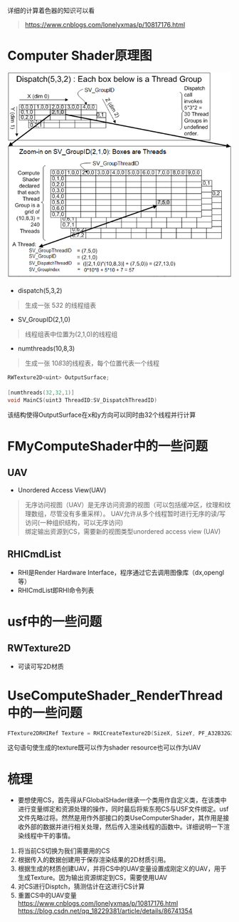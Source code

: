 详细的计算着色器的知识可以看
> https://www.cnblogs.com/lonelyxmas/p/10817176.html
# Computer Shader原理图
![](threadgroupids.png)
* dispatch(5,3,2)
> 生成一张 5*3*2 的线程组表  
* SV_GroupID(2,1,0)
> 线程组表中位置为(2,1,0)的线程组
* numthreads(10,8,3)
> 生成一张 10*8*3的线程表，每个位置代表一个线程
```cpp
RWTexture2D<uint> OutputSurface;

[numthreads(32,32,1)]
void MainCS(uint3 ThreadID:SV_DispatchThreadID)
```
该结构使得OutputSurface在x和y方向可以同时由32个线程并行计算

# FMyComputeShader中的一些问题
## UAV
* Unordered Access View(UAV)
> 无序访问视图（UAV）是无序访问资源的视图（可以包括缓冲区，纹理和纹理数组，尽管没有多重采样）。
UAV允许从多个线程暂时进行无序的读/写访问(一种组织结构，可以无序访问)  
> 绑定输出资源到CS，需要新的视图类型unordered access view (UAV)
## RHICmdList
* RHI是Render Hardware Interface，程序通过它去调用图像库（dx,opengl等）
* RHICmdList即RHI命令列表

# usf中的一些问题
## RWTexture2D
* 可读可写2D材质

# UseComputeShader_RenderThread中的一些问题
```cpp
FTexture2DRHIRef Texture = RHICreateTexture2D(SizeX, SizeY, PF_A32B32G32R32F, 1, 1, TexCreate_ShaderResource | TexCreate_UAV, CreateInfo);
```
这句语句使生成的texture既可以作为shader resource也可以作为UAV

# 梳理
* 要想使用CS，首先得从FGlobalSHader继承一个类用作自定义类，在该类中进行变量绑定和资源处理的操作，同时最后将紫东苑CS与USF文件绑定。usf文件先略过将。然然是用作外部接口的类UseComputerShader，其作用是接收外部的数据并进行相关处理，然后传入渲染线程的函数中。详细说明一下渲染线程中干的事情。
1. 将当前CS切换为我们需要用的CS
2. 根据传入的数据创建用于保存渲染结果的2D材质引用。
3. 根据生成的材质创建UAV，并将CS中的UAV变量设置成刚定义的UAV，用于生成Texture。因为输出资源绑定到CS，需要使用UAV
4. 对CS进行Disptch，猜测估计在这进行CS计算
5. 重置CS中的UAV变量  
https://www.cnblogs.com/lonelyxmas/p/10817176.html
https://blog.csdn.net/qq_18229381/article/details/86741354
